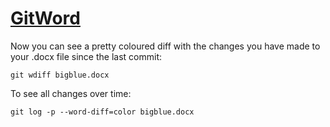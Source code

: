 # [GitWord](https://github.com/vigente/gerardus/wiki/Integrate-git-diffs-with-word-docx-files)

Now you can see a pretty coloured diff with the changes you have made to your .docx file since the last commit:

```
git wdiff bigblue.docx
```

To see all changes over time:

```
git log -p --word-diff=color bigblue.docx
```

